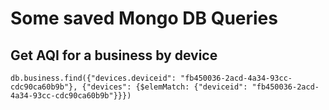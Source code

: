 # Some saved Mongo DB Queries

## Get AQI for a business by device

```
db.business.find({"devices.deviceid": "fb450036-2acd-4a34-93cc-cdc90ca60b9b"}, {"devices": {$elemMatch: {"deviceid": "fb450036-2acd-4a34-93cc-cdc90ca60b9b"}}})
```
